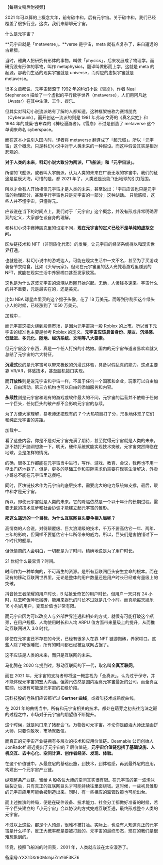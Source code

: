 【每期文稿后附视频】

2021 年可以算的上概念大年，前有碳中和，后有元宇宙。关于碳中和，我们已经覆盖了很多行业，这次，我们来聊聊元宇宙。

什么是元宇宙？

**元宇宙就是「metaverse」。**verse 是宇宙，meta 就有点复杂了，来自遥远的古希腊。

当时，雅典人把研究有形体的事物，叫做「physics」，后来发展成了物理学。而研究没有形体的事物，叫作 metaphysics，翻译叫做形而上学。这就是 meta 的起源。那我们生活的现实宇宙就是 universe，而对应的虚拟宇宙就是 metaverse。

很多文章都说，元宇宙起源于 1992 年的科幻小说《雪崩》，作者 Neal Stephenson 描绘了一个虚拟的平行数字世界（metaverse），人们用阿凡达（Avatar）在其中生活、工作、娱乐。

但其实对科幻小说流派略有了解的人都知道，这种框架被称为赛博朋克（Cyberpunk）。而开创这一流派的则是 1981 年弗诺·文奇的《真名实姓》和 1984 年的威廉·吉布森的《神经漫游者》。《雪崩》不过是创造了 metaverse 这个单词来命名 cyberspace。

而在这本小说引入国内时，译者将 metaverse 翻译成了「超元域」。所以「元宇宙」这个概念，只是科幻小说中对于人类未来的一种假设。而这种假设其实是相对悲观的。

**对于人类的未来，科幻小说大致分为两派，「飞船派」和「元宇宙派」。**

所谓的飞船派，或者叫大宇航派，认为人类的未来在广袤无垠的宇宙中，我们的征途是星辰大海。可惜的是，都 2021 年了，人类还是没能飞出地球的引力范围。

所以才会有人开始相信元宇宙才是人类的未来，甚至说出：「宇宙应该也只是元宇宙的物理部分，甚至平行宇宙也只是元宇宙的一部分」这种胡话。 只能感叹，这些人并不懂宇宙，只懂得元。

应该说在当下的时间点上，我们对于「元宇宙」这个概念，并没有形成非常明确客观的定义，大家都在谈自身的理解。

和科幻小说中赛博朋克里的设定不同，**现在元宇宙的定义已经不是单纯的虚拟空间。**

区块链技术和 NFT（非同质化代币）的发展，让元宇宙的经济系统得以和现实世界打通。

也就是说，科幻小说中的游戏达人，可能在现实生活中一文不名，甚至为了买游戏装备节衣缩食，比如《头号玩家》。但现在元宇宙里的达人光凭着游戏里赚到的 NFT，就能在现实生活中养家糊口甚至发家致富。

这也是为什么这波元宇宙的浪潮从币圈开始兴起。无他，人傻钱多速来。宇宙什么的并不重要，元是最实在的，还是美元。

比如 NBA 球星库里买的这个猴子头像，花了 18 万美元。而等到孙割买这个绿头小人的时候，已经涨到了 1050 万美元。

加载中...

而元宇宙这把火烧到股票市场，是因为元宇宙第一股 Roblox 的上市。所以当下元宇宙的标准也主要是参考 Roblox 的定义。**元宇宙应该具备身份、朋友、沉浸感、低延迟、多元化、随地、经济系统、文明等八大要素。**

但元宇宙这个东西，真是一个任人打扮的小姑娘。国内的元宇宙布道者易欢欢就又总结了元宇宙的六大特征。

**沉浸式**说的是元宇宙可以带来极致的沉浸式体验，具备以假乱真的能力。这点主要靠 VR/AR，体感技术，甚至脑机接口实现。

而**开放性**则是说元宇宙和宇宙一样，不属于任何一个国家和企业，玩家可以自由加入，自由活动。第三方机构也可以自由的添加服务和内容。

**永续性**则是元宇宙和现有的游戏或软件最大的不同，元宇宙的运营并不依赖于任何一个巨头，任何巨头的破产都不会影响元宇宙的存续。

为了方便大家理解，易老师还把现有的 7 个大热项目打了分，形象地体现了它们和纯正元宇宙的差距。

加载中...

看了这些内容，你是不是对元宇宙充满了期待，甚至觉得元宇宙就是人类的未来。那不妨打开脑洞想象一下。明天，硬件系统就能实现技术突破，元宇宙突然降临在地球，会是怎样的情况。

的确，很多工作都能在元宇宙当中进行，写作、游戏、教育、会议，我再也不用一早出门挤地铁了。但是，更多的基础工作和实际需求仍需要在现实生活解决，外卖小哥总不能在元宇宙里送餐吧。

同时，区块链技术作为元宇宙的底层技术，需要庞大的电力系统做支撑，最后，碳中和才是元宇宙。

所以，即使元宇宙就是人类的未来，它的降临依然是一个以十年计的长期过程。需要无数的技术进步和社会协调才能建立起元宇宙的雏形。

**那这么遥远的一个目标，为什么互联网巨头要争相入局呢？**

高情商的人会说，对待颠覆级、巨大浪潮级的技术，千万不要高估它一年、两年、三年的影响，但同样不要低估它十年所带来的威力。所以，巨头们是害怕错过下一个时代的船票。

但低情商的人会明白，一切都是为了时间，精确地说是为了用户时长。

21 世纪什么最宝贵？时间。

时间作为一种单向的，不可再生的资源。是所有互联网巨头安生立命的根本。而在现有的移动互联网世界里，无论是整体的用户数量还是用户时长已经难有量级上的突破。

抖音抢王者荣耀的用户时长，B 站抢爱奇艺的用户时长。但用户一天只有 24 小时，除去吃饭睡觉搬砖，能用来娱乐的时长不过就是几个小时。而真能每天娱乐 16 小时的用户，变现价值也非常有限。

而元宇宙因为可以改变人与外部世界连通和相处的方式，就很有可能打破这个瓶颈，在用户规模、人均使用时长和人均 ARPU 值方面带来量级上的提升，从而推动互联网进入 3.0 时代。

即使在元宇宙还不存在的今天，已经有很多人在靠 NFT 链游搬砖，养家糊口。这些人除了吃饭睡觉，所有的时间都已经被互联网占据了。

这不应该是人类的未来，而只是互联网的未来。

马化腾在 2020 年提到过，移动互联网的下一代，取名叫**全真互联网**。

而在 2021 年，元宇宙的支持者却将这一概念视为「全真派」，认为过于保守，并不能体现元宇宙的宏大内涵。但腾讯依然是国内距离元宇宙最近的公司，而全真互联网，也极有可能是元宇宙的初级阶段。

玩科技股的老铁们应该都听过 **Gartner 曲线**，或者叫技术成熟度曲线。

在 2021 年的曲线当中，所有和元宇宙相关的技术，都处在萌芽之初去往泡沫之巅的过程之中，市场对于元宇宙的期望值不断提升。

这个时候，就是风口来了猪都会飞，万物皆可元宇宙。不论你是酿酒大师还是画饼大师，只要你敢吹，市场就敢信。

而真正的元宇宙产业链拥有多层次的技术和应用价值链。Beamable 公司创始人 JonRadoff 最近提出了元宇宙的 7 层价值链，**元宇宙价值链包括了基础设施、人机交互、去中心化、空间计算、创作者经济、发现、体验。**

在这个价值链中，从最底层的基础设施，到技术，到体验感，再到最外层的应用，构建出一个元宇宙产业链。

纵观整条产业链，留给 A 股各位大师的空间其实很有限。在元宇宙的第一波泡沫破裂之后，只有真正的互联网巨头才可能持续往里面烧钱。这时候，一些初具雏形的元宇宙应用可能会被制造出来。同时，有一些相应的监管政策也可能出台。

而上述推演的终局，便是在硬件设备、技术能力、社会分工都做好准备的时候，若干个巨头建立的「小元宇宙」会以协议的方式完成互联互通，最终形成整个人类的元宇宙。

不过以上这些，都是个人预测，很难不被打脸。实际上，也没有人知道真正的元宇宙是什么样子，反正大概率都是要被打脸的。元宇宙的最终形态，现在的我们是很难想象到的。

毕竟，按照飞船派的时间表，2001 年，人类就应该在太空漫游了。

  

备案号:YXX1DXr90MohjaZmY6F3KZ6